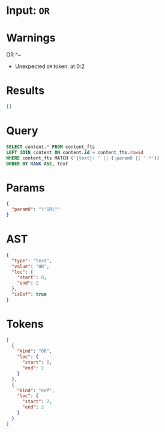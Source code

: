 # Input: `OR`

# Warnings

OR
^~
- Unexpected `OR` token. at 0:2

# Results
```json
[]
```

# Query

```sql
SELECT content.* FROM content_fts
LEFT JOIN content ON content.id = content_fts.rowid
WHERE content_fts MATCH ('{text}: ' || (:param0 || ' *'))
ORDER BY RANK ASC, text
```

# Params

```json
{
  "param0": "\"OR\""
}
```

# AST

```json
{
  "type": "text",
  "value": "OR",
  "loc": {
    "start": 0,
    "end": 2
  },
  "isEof": true
}
```

# Tokens
```json
[
  {
    "kind": "OR",
    "loc": {
      "start": 0,
      "end": 2
    }
  },
  {
    "kind": "eof",
    "loc": {
      "start": 2,
      "end": 2
    }
  }
]
```